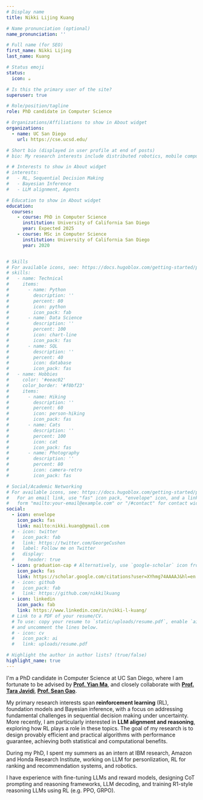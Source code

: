 ```yaml
---
# Display name
title: Nikki Lijing Kuang

# Name pronunciation (optional)
name_pronunciation: ''

# Full name (for SEO)
first_name: Nikki Lijing
last_name: Kuang

# Status emoji
status:
  icon: ☕️

# Is this the primary user of the site?
superuser: true

# Role/position/tagline
role: PhD candidate in Computer Science

# Organizations/Affiliations to show in About widget
organizations:
  - name: UC San Diego
    url: https://cse.ucsd.edu/

# Short bio (displayed in user profile at end of posts)
# bio: My research interests include distributed robotics, mobile computing and programmable matter.

# # Interests to show in About widget
# interests:
#   - RL, Sequential Decision Making
#   - Bayesian Inference
#   - LLM alignment, Agents

# Education to show in About widget
education:
  courses:
    - course: PhD in Computer Science
      institution: University of California San Diego
      year: Expected 2025
    - course: MSc in Computer Science
      institution: University of California San Diego
      year: 2020


# Skills
# For available icons, see: https://docs.hugoblox.com/getting-started/page-builder/#icons
# skills:
#   - name: Technical
#     items:
#       - name: Python
#         description: ''
#         percent: 80
#         icon: python
#         icon_pack: fab
#       - name: Data Science
#         description: ''
#         percent: 100
#         icon: chart-line
#         icon_pack: fas
#       - name: SQL
#         description: ''
#         percent: 40
#         icon: database
#         icon_pack: fas
#   - name: Hobbies
#     color: '#eeac02'
#     color_border: '#f0bf23'
#     items:
#       - name: Hiking
#         description: ''
#         percent: 60
#         icon: person-hiking
#         icon_pack: fas
#       - name: Cats
#         description: ''
#         percent: 100
#         icon: cat
#         icon_pack: fas
#       - name: Photography
#         description: ''
#         percent: 80
#         icon: camera-retro
#         icon_pack: fas

# Social/Academic Networking
# For available icons, see: https://docs.hugoblox.com/getting-started/page-builder/#icons
#   For an email link, use "fas" icon pack, "envelope" icon, and a link in the
#   form "mailto:your-email@example.com" or "/#contact" for contact widget.
social:
  - icon: envelope
    icon_pack: fas
    link: mailto:nikki.kuang@gmail.com 
  # - icon: twitter
  #   icon_pack: fab
  #   link: https://twitter.com/GeorgeCushen
  #   label: Follow me on Twitter
  #   display:
  #     header: true
  - icon: graduation-cap # Alternatively, use `google-scholar` icon from `ai` icon pack
    icon_pack: fas
    link: https://scholar.google.com/citations?user=XYhmg74AAAAJ&hl=en
  # - icon: github
  #   icon_pack: fab
  #   link: https://github.com/nikkilkuang
  - icon: linkedin
    icon_pack: fab
    link: https://www.linkedin.com/in/nikki-l-kuang/
  # Link to a PDF of your resume/CV.
  # To use: copy your resume to `static/uploads/resume.pdf`, enable `ai` icons in `params.yaml`,
  # and uncomment the lines below.
  # - icon: cv
  #   icon_pack: ai
  #   link: uploads/resume.pdf

# Highlight the author in author lists? (true/false)
highlight_name: true
---
```


I'm a PhD candidate in Computer Science at UC San Diego, where I am fortunate to be advised by [**Prof. Yian Ma**](https://sites.google.com/view/yianma/home), and closely collaborate with [**Prof. Tara Javidi**](https://tjavidi.eng.ucsd.edu/), [**Prof. Sean Gao**](https://scungao.github.io/).

My primary research interests span **reinforcement learning** (RL), foundation models and Bayesian inference,
with a focus on addressing fundamental challenges in sequential decision making under uncertainty. More recently,
I am particularly interested in **LLM alignment and reasoning**, exploring how RL plays a role in these topics. 
The goal of my research is to design provably efficient and practical algorithms with performance guarantee, achieving both statistical and computational benefits. <!-- Towards this end, I typically resort to statistical modeling, sampling and optimization methods. -->

During my PhD, I spent my summers as an intern at IBM research, Amazon and Honda Research Institute, working on LLM for personlization, RL for ranking and recommendation systems, and robotics. 

<!-- I have also worked on practical AI/ML problems in interactive data-driven systems, including RL for ranking systems,
LLM for personalization, agents and robotics. -->

I have experience with fine-tuning LLMs and reward models, designing CoT prompting and reasoning frameworks, LLM decoding, and training R1-style reasoning LLMs using RL (e.g. PPO, GRPO). 

<!-- and am particularly interested in studying their statistical properties.  -->
<!-- I am a practical theoretician who is interested in developing foundations for designing principled algorithms that can tackle real-world challenges. -->

<center> 

<!-- #### <i class="fa fa-download" aria-hidden="true" style="color:#035AA6"></i> {{< staticref "cv/alzahawi.pdf" "newtab" >}}Download my CV{{< /staticref >}}
</center>  -->

<!-- {style="text-align: justify;"} -->
